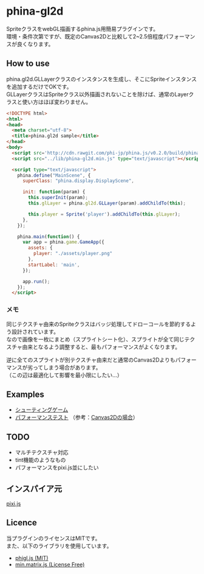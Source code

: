 # phina-gl2d
SpriteクラスをwebGL描画するphina.js用簡易プラグインです。  
環境・条件次第ですが、既定のCanvas2Dと比較して2~2.5倍程度パフォーマンスが良くなります。

## How to use
phina.gl2d.GLLayerクラスのインスタンスを生成し、そこにSpriteインスタンスを追加するだけでOKです。  
GLLayerクラスはSpriteクラス以外描画されないことを除けば、通常のLayerクラスと使い方はほぼ変わりません。  

```html
<!DOCTYPE html>
<html>
<head>
  <meta charset="utf-8">
  <title>phina.gl2d sample</title>
</head>
<body>
  <script src='http://cdn.rawgit.com/phi-jp/phina.js/v0.2.0/build/phina.js'></script>
  <script src="../lib/phina-gl2d.min.js" type="text/javascript"></script>

  <script type="text/javascript">
    phina.define("MainScene", {
      superClass: "phina.display.DisplayScene",

      init: function(param) {
        this.superInit(param);
        this.glLayer = phina.gl2d.GLLayer(param).addChildTo(this);

        this.player = Sprite('player').addChildTo(this.glLayer);
      },
    });

    phina.main(function() {
      var app = phina.game.GameApp({
        assets: {
          player: "./assets/player.png"
        },
        startLabel: 'main',
      });

      app.run();
    });
  </script>
```

### メモ
同じテクスチャ由来のSpriteクラスはバッジ処理してドローコールを節約するよう設計されています。  
なので画像を一枚にまとめ（スプライトシート化）、スプライトが全て同じテクスチャ由来となるよう調整すると、最もパフォーマンスがよくなります。

逆に全てのスプライトが別テクスチャ由来だと通常のCanvas2Dよりもパフォーマンスが劣ってしまう場合があります。  
（この辺は最適化して影響を最小限にしたい…）

## Examples
- [シューティングゲーム](https://pentamania.github.io/phina-gl2d/examples/shooting/)
- [パフォーマンステスト](https://pentamania.github.io/phina-gl2d/examples/benchmark/)
（参考：[Canvas2Dの場合](https://pentamania.github.io/phina-gl2d/examples/benchmark/index.html?webgl=false)）

## TODO
- マルチテクスチャ対応
- tint機能のようなもの
- パフォーマンスをpixi.js並にしたい

## インスパイア元
[pixi.js](http://www.pixijs.com/)

## Licence
当プラグインのライセンスはMITです。  
また、以下のライブラリを使用しています。

- [phigl.js (MIT)](https://github.com/daishihmr/phigl.js)
- [min.matrix.js (License Free)](https://github.com/doxas/minMatrix.js)
